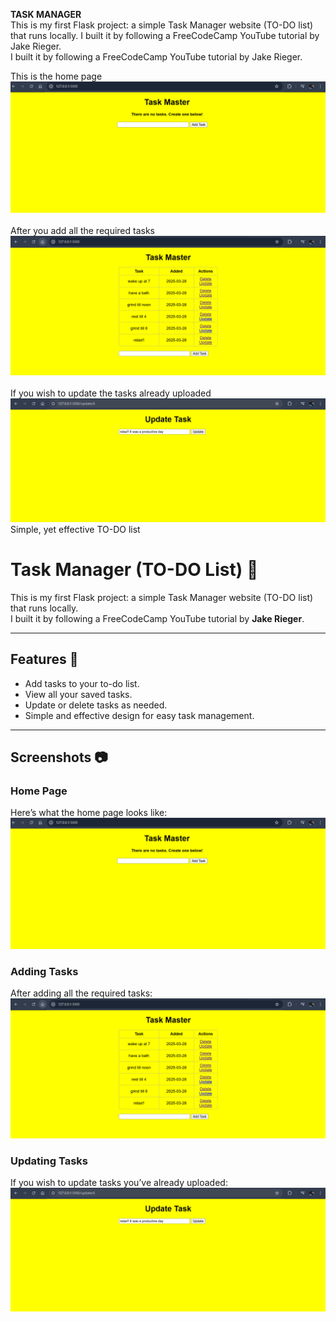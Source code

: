<b>TASK MANAGER</b>
<br>
This is my first Flask project: a simple Task Manager website (TO-DO list) that runs locally.
I built it by following a FreeCodeCamp YouTube tutorial by Jake Rieger.
<br>
I built it by following a FreeCodeCamp YouTube tutorial by Jake Rieger.
<br>


This is the home page
<br>
![screenshot](pic_1.png)
<br>
<br>
After you add all the required tasks
<br>
![screenshot](pic_2.png)
<br>
<br>
If you wish to update the tasks already uploaded
<br>
![screenshot](pic_3.png)
<br>
Simple, yet effective TO-DO list



# Task Manager (TO-DO List) 📝

This is my first Flask project: a simple Task Manager website (TO-DO list) that runs locally.  
I built it by following a FreeCodeCamp YouTube tutorial by **Jake Rieger**.

---

## Features 🚀
- Add tasks to your to-do list.
- View all your saved tasks.
- Update or delete tasks as needed.
- Simple and effective design for easy task management.

---

## Screenshots 📷

### Home Page
Here’s what the home page looks like:  
![Home Page](pic_1.png)

### Adding Tasks
After adding all the required tasks:  
![Adding Tasks](pic_2.png)

### Updating Tasks
If you wish to update tasks you’ve already uploaded:  
![Updating Tasks](pic_3.png)

